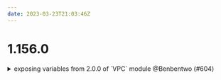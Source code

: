 ```yaml
---
date: 2023-03-23T21:03:46Z
---
```


# 1.156.0

<details>
  <summary>exposing variables from 2.0.0 of `VPC` module @Benbentwo (#604)</summary>

### what
* Adding vars for vpc module and sending them directly to module

### references
* https://github.com/cloudposse/terraform-aws-vpc/blob/master/variables.tf#L10-L44



</details>